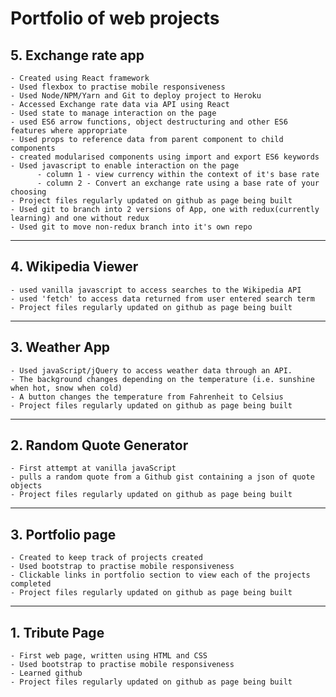 # Portfolio of web projects

## 5. Exchange rate app
    - Created using React framework
    - Used flexbox to practise mobile responsiveness
    - Used Node/NPM/Yarn and Git to deploy project to Heroku 
    - Accessed Exchange rate data via API using React
    - Used state to manage interaction on the page
    - used ES6 arrow functions, object destructuring and other ES6 features where appropriate
    - Used props to reference data from parent component to child components
    - created modularised components using import and export ES6 keywords
    - Used javascript to enable interaction on the page 
          - column 1 - view currency within the context of it's base rate
          - column 2 - Convert an exchange rate using a base rate of your choosing
    - Project files regularly updated on github as page being built
    - Used git to branch into 2 versions of App, one with redux(currently learning) and one without redux
    - Used git to move non-redux branch into it's own repo
---
## 4. Wikipedia Viewer
    - used vanilla javascript to access searches to the Wikipedia API
    - used 'fetch' to access data returned from user entered search term
    - Project files regularly updated on github as page being built
---
## 3. Weather App 
    - Used javaScript/jQuery to access weather data through an API. 
    - The background changes depending on the temperature (i.e. sunshine when hot, snow when cold)
    - A button changes the temperature from Fahrenheit to Celsius
    - Project files regularly updated on github as page being built
---
## 2. Random Quote Generator 
    - First attempt at vanilla javaScript 
    - pulls a random quote from a Github gist containing a json of quote objects
    - Project files regularly updated on github as page being built
---
## 3. Portfolio page
    - Created to keep track of projects created
    - Used bootstrap to practise mobile responsiveness
    - Clickable links in portfolio section to view each of the projects completed
    - Project files regularly updated on github as page being built
---
## 1. Tribute Page 
    - First web page, written using HTML and CSS
    - Used bootstrap to practise mobile responsiveness
    - Learned github
    - Project files regularly updated on github as page being built





